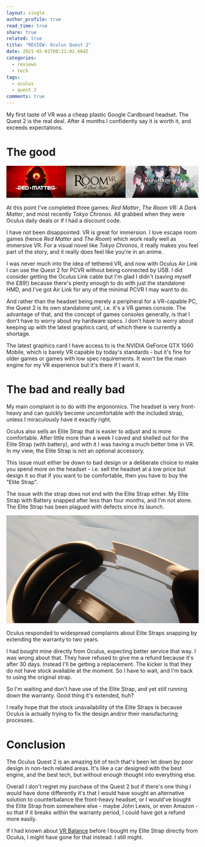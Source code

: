 ```yaml
---
layout: single
author_profile: true
read_time: true
share: true
related: true
title: "REVIEW: Oculus Quest 2"
date: 2021-05-01T08:21:02.604Z
categories:
  - reviews
  - tech
tags:
  - oculus
  - quest 2
comments: true
---
```

My first taste of VR was a cheap plastic Google Cardboard headset. The Quest 2 is the real deal. After 4 months I confidently say it is worth it, and exceeds expectations.

# The good

![My first three VR games were Red Matter, The Room VR, and Tokyo Chronos](/assets/uploads/red-matter_the-room-vr_tokyo-chronos_shorter.png "Adventures in VR: Red Matter, The Room VR, Tokyo Chronos (source: oculus.com)")

At this point I've completed three games: *Red Matter*, *The Room VR: A Dark Matter*, and most recently *Tokyo Chronos*. All grabbed when they were Oculus daily deals or if I had a discount code.

I have not been disappointed. VR is great for immersion. I love escape room games (hence *Red Matter* and *The Room*) which work really well as immersive VR. For a visual novel like *Tokyo Chronos*, it really makes you feel part of the story, and it really does feel like you're in an anime.

I was never much into the idea of tethered VR, and now with Oculus Air Link I can use the Quest 2 for PCVR without being connected by USB. I did consider getting the Oculus Link cable but I'm glad I didn't (saving myself the £89!) because there's plenty enough to do with just the standalone HMD, and I've got Air Link for any of the minimal PCVR I may want to do.

And rather than the headset being merely a peripheral for a VR-capable PC, the Quest 2 is its own standalone unit, i.e. it's a VR games console. The advantage of that, and the concept of games consoles generally, is that I don't have to worry about my hardware specs. I don't have to worry about keeping up with the latest graphics card, of which there is currently a shortage.

The latest graphics card I have access to is the NVIDIA GeForce GTX 1060 Mobile, which is barely VR capable by today's standards - but it's fine for older games or games with low spec requirements. It won't be the main engine for my VR experience but it's there if I want it.

# The bad and really bad

My main complaint is to do with the ergonomics. The headset is very front-heavy and can quickly become uncomfortable with the included strap, unless I miraculously have it exactly right.

Oculus also sells an Elite Strap that is easier to adjust and is more comfortable. After little more than a week I caved and shelled out for the Elite Strap (with battery), and with it I was having a much better time in VR. In my view, the Elite Strap is not an optional accessory.

This issue must either be down to bad design or a deliberate choice to make you spend more on the headset - i.e. sell the headset at a low price but design it so that if you want to be comfortable, then you have to buy the "Elite Strap".

The issue with the strap does not end with the Elite Strap either. My Elite Strap with Battery snapped after less than four months, and I'm not alone. The Elite Strap has been plagued with defects since its launch.

![image showing snapped Elite Strap](/assets/uploads/quest-2-elite-strap-broken.jpg "Non-optional elite strap is not durable...")

Oculus responded to widespread complaints about Elite Straps snapping by extending the warranty to two years.

I had bought mine directly from Oculus, expecting better service that way. I was wrong about that. They have refused to give me a refund because it's after 30 days. Instead I'll be getting a replacement. The kicker is that they do not have stock available at the moment. So I have to wait, and I'm back to using the original strap.

So I'm waiting and don't have use of the Elite Strap, and yet stilI running down the warranty. Good thing it's extended, huh? 

I really hope that the stock unavailability of the Elite Straps is because Oculus is actually trying to fix the design and/or their manufacturing processes.

# Conclusion

The Oculus Quest 2 is an amazing bit of tech that's been let down by poor design in non-tech related areas. It's like a car designed with the best engine, and the best tech, but without enough thought into everything else.

Overall I don't regret my purchase of the Quest 2 but if there's one thing I would have done differently it's that I would have sought an alternative solution to counterbalance the front-heavy headset, or I would've bought the Elite Strap from somewhere else - maybe John Lewis, or even Amazon - so that if it breaks within the warranty period, I could have got a refund more easily.

If I had known about [VR Balance](https://vrbalance.net/) before I bought my Elite Strap directly from Oculus, I might have gone for that instead. I still might.